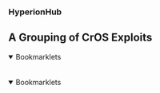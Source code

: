 ### HyperionHub

## A Grouping of CrOS Exploits

<details open>
<summary>Bookmarklets</summary>
<br>
    &nbsp;&nbsp;<details open>
    <summary>Bookmarklets</summary>
    <br>
    </details>
</details>
